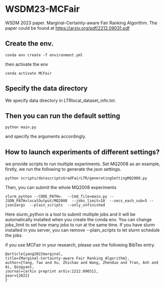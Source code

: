 # WSDM23-MCFair
WSDM 2023 paper. Marginal-Certainty-aware Fair Ranking Algorithm. 
The paper could be found at https://arxiv.org/pdf/2212.09031.pdf


## Create the env.
    conda env create -f environment.yml
then activate the env 

    conda activate MCFair
## Specify the data directory 
We specify data directory in LTRlocal_dataset_info.txt.

## Then you can run the default setting 
    python main.py
and specify the arguments accordingly.

## How to launch experiments of different settings?
we provide scripts to run multiple experiments. Set MQ2008 as an example, firstly, we run the following to generate the json settings. 

    python scripts/datascriptsGradFairLTR/generatingSettingMQ2008.py

Then, you can submit the whole MQ2008 experiments 

    slurm_python --CODE_PATH=.  --Cmd_file=main.py --JSON_PATH=localOutput/MQ2008  --jobs_limit=10  --secs_each_sub=5 --json2args  --plain_scripts  --only_unfinished
Here slurm_python is a tool to submit multiple jobs and it will be automatically installed when you create the conda env. You can change  jobs_limit to set how many jobs to run at the same time. If you have slurm installed in you server, you can remove --plain_scripts to let slurm schedule the jobs.
<!-- ## How to organize the experimental results? -->

if you use MCFair in your research, please use the following BibTex entry.

    @article{yang2022marginal,
    title={Marginal-Certainty-aware Fair Ranking Algorithm},
    author={Yang, Tao and Xu, Zhichao and Wang, Zhenduo and Tran, Anh and Ai, Qingyao},
    journal={arXiv preprint arXiv:2212.09031},
    year={2022}
    }







